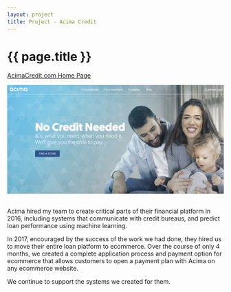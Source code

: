 ```yaml
---
layout: project
title: Project - Acima Credit
---
```


{{ page.title }}
================

[AcimaCredit.com Home Page](https://www.acimacredit.com/)

![Acima Credit](/projects/acima.png)

Acima hired my team to create critical parts of their financial platform in 2016, including systems that communicate with credit bureaus, and predict loan performance using machine learning.

In 2017, encouraged by the success of the work we had done, they hired us to move their entire loan platform to ecommerce. Over the course of only 4 months, we created a complete application process and payment option for ecommerce that allows customers to open a payment plan with Acima on any ecommerce website.

We continue to support the systems we created for them.


 <br />
